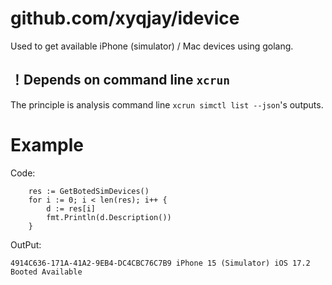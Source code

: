 # github.com/xyqjay/idevice
Used to get available iPhone (simulator) / Mac devices using golang.

## ！Depends on command line `xcrun`

The principle is analysis command line `xcrun simctl list --json`'s outputs.

# Example
Code:
```
	res := GetBotedSimDevices()
	for i := 0; i < len(res); i++ {
		d := res[i]
		fmt.Println(d.Description())
	}
```
OutPut:
```
4914C636-171A-41A2-9EB4-DC4CBC76C7B9 iPhone 15 (Simulator) iOS 17.2 Booted Available
```